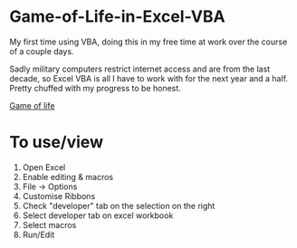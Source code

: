 # Game-of-Life-in-Excel-VBA
My first time using VBA, doing this in my free time at work over the course of a couple days.

Sadly military computers restrict internet access and are from the last decade, so Excel VBA is all I have to work with for the next year and a half. Pretty chuffed with my progress to be honest.

[Game of life](https://en.wikipedia.org/wiki/Conway%27s_Game_of_Life)

# To use/view
1. Open Excel
2. Enable editing & macros
3. File -> Options
4. Customise Ribbons
5. Check "developer" tab on the selection on the right
6. Select developer tab on excel workbook
7. Select macros
8. Run/Edit 

